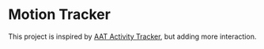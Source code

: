 # Motion Tracker

This project is inspired by [AAT Activity Tracker](https://github.com/bailuk/AAT), but adding more interaction.
